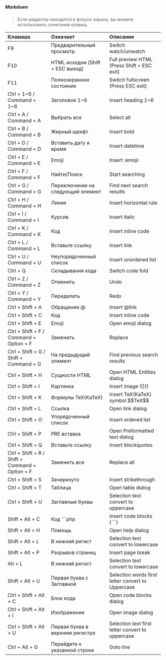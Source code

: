 ##### Markdown

> Если редактор находится в фокусе экрана, вы можете использовать сочетания клавиш.
    
| Клавиша                  |   Означает                           | Описание                                        |
| :---------------------------------------------- | :--------------------------------- | :------------------------------------------------- |
| F9                                              | Предварительный просмотр                      | Switch watch/unwatch                               |
| F10                                             | HTML исходни (Shift + ESC выход) | Full preview HTML (Press Shift + ESC exit)         |
| F11                                             | Полноэкранное состояние                      | Switch fullscreen (Press ESC exit)                 |
| Ctrl + 1~6 / Command + 1~6                      | Заголовок 1~6                       | Insert heading 1~6                                 |
| Ctrl + A / Command + A                          | Выбрать все                              | Select all                                         |
| Ctrl + B / Command + B                          | Жирный шрифт                          | Insert bold                                        |
| Ctrl + D / Command + D                          | Вставить дату и время                      | Insert datetime                                    |
| Ctrl + E / Command + E                          | Emoji                     | Insert &#58;emoji&#58;                             |
| Ctrl + F / Command + F                          | Найти/Поиск                         | Start searching                                    |
| Ctrl + G / Command + G                          | Переключение на следующий элемент            | Find next search results                           |
| Ctrl + H / Command + H                          | Линия                        | Insert horizontal rule                             |
| Ctrl + I / Command + I                          | Курсив                          | Insert italic                                      |
| Ctrl + K / Command + K                          | Код                      | Insert inline code                                 |
| Ctrl + L / Command + L                          | Вставьте ссылку                          | Insert link                                        |
| Ctrl + U / Command + U                          | Неупорядоченный список                      | Insert unordered list                              |
| Ctrl + Q                                        | Складывания кода                      | Switch code fold                                   |
| Ctrl + Z / Command + Z                          | Отменить                              | Undo                                               |
| Ctrl + Y / Command + Y                          | Переделать                              | Redo                                               |
| Ctrl + Shift + A                                | Обращение @                         | Insert &#64;link                                   |
| Ctrl + Shift + C                                | Код                      | Insert inline code                                 |
| Ctrl + Shift + E                                | Emoji           | Open emoji dialog                                  |
| Ctrl + Shift + F / Command + Option + F         | Заменить                              | Replace                                            |
| Ctrl + Shift + G / Shift + Command + G          | На предыдущий элемент            | Find previous search results                       |
| Ctrl + Shift + H                                | Сущности HTML            | Open HTML Entities dialog                          |
| Ctrl + Shift + I                                | Картинка                          | Insert image &#33;[]&#40;&#41;                     |
| Ctrl + Shift + K                                | Формулы TeX(KaTeX)            | Insert TeX(KaTeX) symbol &#36;&#36;TeX&#36;&#36;   |
| Ctrl + Shift + L                                | Ссылка                | Open link dialog                                   |
| Ctrl + Shift + O                                | Упорядоченный список                      | Insert ordered list                                |
| Ctrl + Shift + P                                | PRE вставка                 | Open Preformatted text dialog                      |
| Ctrl + Shift + Q                                | Вставьте ссылку                          | Insert blockquotes                                 |
| Ctrl + Shift + R / Shift + Command + Option + F | Заменить все                          | Replace all                                        |
| Ctrl + Shift + S                                | Зачеркнуто                        | Insert strikethrough                               |
| Ctrl + Shift + T                                | Таблица                | Open table dialog                                  |
| Ctrl + Shift + U                                | Заглавные буквы                | Selection text convert to uppercase                |
| Shift + Alt + C                                 | Код ```php                       | Insert code blocks (```)                           |
| Shift + Alt + H                                 | Помощь                | Open help dialog                                   |
| Shift + Alt + L                                 | В нижний регист                | Selection text convert to lowercase                |
| Shift + Alt + P                                 | Разрывов страниц                        | Insert page break                                  |
| Alt + L                                         | В нижний регист                | Selection text convert to lowercase                |
| Shift + Alt + U                                 | Первая буква с Заглавной  | Selection words first letter convert to Uppercase  |
| Ctrl + Shift + Alt + C                          | Блок кода            | Open code blocks dialog                            |
| Ctrl + Shift + Alt + I                          | Изображение              | Open image dialog                                  |
| Ctrl + Shift + Alt + U                          | Первая буква в верхним регистре  | Selection text first letter convert to uppercase   |
| Ctrl + Alt + G                                  | Перейдите к указанной строке                    | Goto line                                          |

